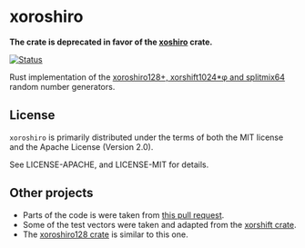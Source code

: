 # xoroshiro

**The crate is deprecated in favor of the [xoshiro] crate.**

[![Status][status-img]][status-url]

Rust implementation of the [xoroshiro128+, xorshift1024*φ and
splitmix64](http://xoroshiro.di.unimi.it) random number generators.

## License

`xoroshiro` is primarily distributed under the terms of both the MIT license and
the Apache License (Version 2.0).

See LICENSE-APACHE, and LICENSE-MIT for details.

## Other projects

* Parts of the code is were taken from [this pull
  request](https://github.com/rust-lang-nursery/rand/pull/102).
* Some of the test vectors were taken and adapted from the [xorshift crate](
  https://github.com/astocko/xorshift).
* The [xoroshiro128 crate](https://github.com/mscharley/rust-xoroshiro128) is
  similar to this one.


[status-img]: https://travis-ci.org/vks/xoroshiro.svg?branch=master
[status-url]: https://travis-ci.org/vks/xoroshiro
[xoshiro]: https://github.com/vks/xoshiro
